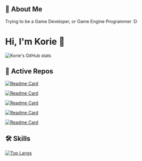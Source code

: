 
## 🚀 About Me
Trying to be a Game Developer, or Game Engine Programmer :D

  
# Hi, I'm Korie 👋

![Korie's GitHub stats](https://github-readme-stats.vercel.app/api?username=KorieDrakeChaney&theme=cobalt&show_icons=true)
  
## 🔗 Active Repos

[![Readme Card](https://github-readme-stats.vercel.app/api/pin/?username=KorieDrakeChaney&repo=Basic-WebGL-Renderer&theme=cobalt)](https://github.com/KorieDrakeChaney/Basic-WebGL-Renderer)

[![Readme Card](https://github-readme-stats.vercel.app/api/pin/?username=KorieDrakeChaney&repo=2D-Game-Engine-using-WebGL&theme=cobalt)](https://github.com/KorieDrakeChaney/2D-Game-Engine-using-WebGL)

[![Readme Card](https://github-readme-stats.vercel.app/api/pin/?username=KorieDrakeChaney&repo=WebAssembly-OpenGL&theme=cobalt)](https://github.com/KorieDrakeChaney/WebAssembly-OpenGL)

[![Readme Card](https://github-readme-stats.vercel.app/api/pin/?username=KorieDrakeChaney&repo=Magnito&theme=cobalt)](https://github.com/KorieDrakeChaney/Magnito)

[![Readme Card](https://github-readme-stats.vercel.app/api/pin/?username=KorieDrakeChaney&repo=Tile-Based-Puzzle&theme=cobalt)](https://github.com/KorieDrakeChaney/Tile-Based-Puzzle)
## 🛠 Skills

[![Top Langs](https://github-readme-stats.vercel.app/api/top-langs/?username=KorieDrakeChaney&theme=cobalt)](https://github.com/KorieDrakeChaney#)


